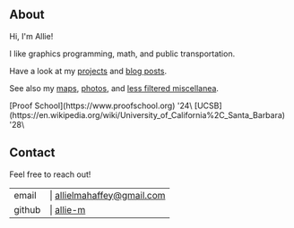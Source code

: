 ## About

Hi, I'm Allie!

I like graphics programming, math, and public transportation.

Have a look at my [projects](projects.html) and [blog posts](blog.html).

See also my [maps](maps.html), [photos](photos.html), and [less filtered miscellanea](personalblog.html).

<p>
[Proof School](https://www.proofschool.org) '24\
[UCSB](https://en.wikipedia.org/wiki/University_of_California%2C_Santa_Barbara) '28\
</p>

## Contact

Feel free to reach out!

| | |
|--|--|
| email  | \| allielmahaffey@gmail.com |
| github | \| [allie-m](https://github.com/allie-m) |